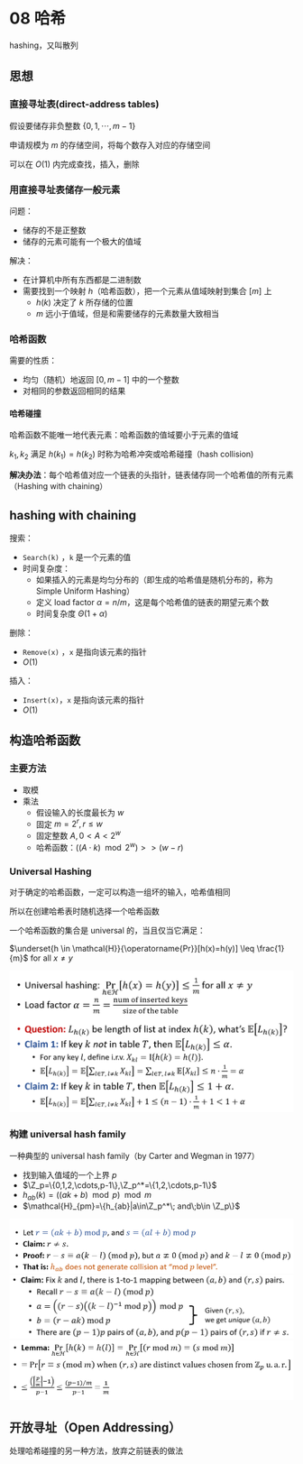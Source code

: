 # 08 哈希

hashing，又叫散列

## 思想

### 直接寻址表(direct-address tables)

假设要储存非负整数 $\{0,1,\cdots ,m-1\}$

申请规模为 $m$ 的存储空间，将每个数存入对应的存储空间

可以在 $O(1)$ 内完成查找，插入，删除

### 用直接寻址表储存一般元素

问题：

* 储存的不是正整数
* 储存的元素可能有一个极大的值域

解决：

* 在计算机中所有东西都是二进制数
* 需要找到一个映射 $h$（哈希函数），把一个元素从值域映射到集合 $[m]$ 上
  * $h(k)$ 决定了 $k$ 所存储的位置
  * $m$ 远小于值域，但是和需要储存的元素数量大致相当

### 哈希函数

需要的性质：

* 均匀（随机）地返回 $[0,m-1]$ 中的一个整数
* 对相同的参数返回相同的结果

#### 哈希碰撞

哈希函数不能唯一地代表元素：哈希函数的值域要小于元素的值域

$k_1,k_2$ 满足 $h(k_1)=h(k_2)$ 时称为哈希冲突或哈希碰撞（hash collision)

**解决办法**：每个哈希值对应一个链表的头指针，链表储存同一个哈希值的所有元素（Hashing with chaining）

## hashing with chaining

搜索：

* `Search(k)` ，`k` 是一个元素的值
* 时间复杂度：
  * 如果插入的元素是均匀分布的（即生成的哈希值是随机分布的，称为 Simple Uniform Hashing）
  * 定义 load factor $\alpha=n/m$，这是每个哈希值的链表的期望元素个数
  * 时间复杂度 $\Theta(1+\alpha)$

删除：

* `Remove(x)` ，`x` 是指向该元素的指针
* $O(1)$

插入：

* `Insert(x)`，`x` 是指向该元素的指针
* $O(1)$

## 构造哈希函数

### 主要方法

* 取模
* 乘法
  * 假设输入的长度最长为 $w$
  * 固定 $m=2^r,r\leq w$
  * 固定整数 $A,0<A<2^w$
  * 哈希函数：$((A\cdot k)\mod{2^w})>>(w-r)$

### Universal Hashing

对于确定的哈希函数，一定可以构造一组坏的输入，哈希值相同

所以在创建哈希表时随机选择一个哈希函数

一个哈希函数的集合是 universal 的，当且仅当它满足：

$\underset{h \in \mathcal{H}}{\operatorname{Pr}}[h(x)=h(y)] \leq \frac{1}{m}$ for all $x \neq y$

<img src="08 哈希.assets/image-20211028110211590.png" alt="image-20211028110211590" style="zoom: 50%;" />

### 构建 universal hash family

一种典型的 universal hash family（by Carter and Wegman in 1977）

* 找到输入值域的一个上界 $p$
* $\Z_p=\{0,1,2,\cdots,p-1\},\Z_p^*=\{1,2,\cdots,p-1\}$
* $h_{ab}(k)=((ak+b)\mod p)\mod m$
* $\mathcal{H}_{pm}=\{h_{ab}|a\in\Z_p^*\; and\;b\in \Z_p\}$

<img src="08 哈希.assets/image-20211028112816400.png" alt="image-20211028112816400" style="zoom:80%;" />

<img src="08 哈希.assets/image-20211028112941247.png" alt="image-20211028112941247" style="zoom:50%;" />

<img src="08 哈希.assets/image-20211028113003177.png" alt="image-20211028113003177" style="zoom:80%;" />

## 开放寻址（Open Addressing）

处理哈希碰撞的另一种方法，放弃之前链表的做法

